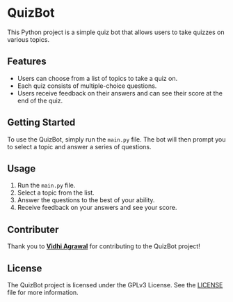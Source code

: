 # QuizBot

This Python project is a simple quiz bot that allows users to take quizzes on various topics.

## Features

* Users can choose from a list of topics to take a quiz on.
* Each quiz consists of multiple-choice questions.
* Users receive feedback on their answers and can see their score at the end of the quiz.

## Getting Started

To use the QuizBot, simply run the `main.py` file. The bot will then prompt you to select a topic and answer a series of questions.

## Usage

1. Run the `main.py` file.
2. Select a topic from the list.
3. Answer the questions to the best of your ability.
4. Receive feedback on your answers and see your score.

## Contributer

Thank you to **[Vidhi Agrawal](https://github.com/Vidhi-28)** for contributing to the QuizBot project!

## License

The QuizBot project is licensed under the GPLv3 License. See the [LICENSE](LICENSE) file for more information.
